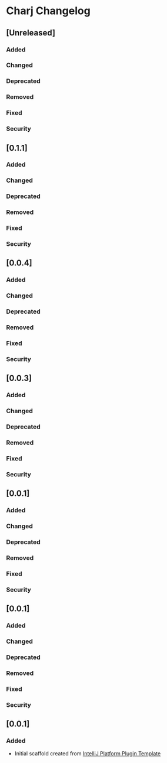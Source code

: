 <!-- Keep a Changelog guide -> https://keepachangelog.com -->

# Charj Changelog

## [Unreleased]
### Added

### Changed

### Deprecated

### Removed

### Fixed

### Security
## [0.1.1]
### Added

### Changed

### Deprecated


### Removed

### Fixed

### Security
## [0.0.4]
### Added

### Changed

### Deprecated

### Removed

### Fixed

### Security
## [0.0.3]
### Added

### Changed

### Deprecated

### Removed

### Fixed

### Security
## [0.0.1]
### Added

### Changed

### Deprecated

### Removed

### Fixed

### Security
## [0.0.1]
### Added

### Changed

### Deprecated

### Removed

### Fixed

### Security
## [0.0.1]
### Added
- Initial scaffold created from [IntelliJ Platform Plugin Template](https://github.com/JetBrains/intellij-platform-plugin-template)
